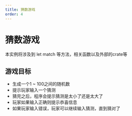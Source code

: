```yaml
---
title: 猜数游戏
order: 4
---
```


# 猜数游戏

本实例将涉及到 let match 等方法，相关函数以及外部的crate等

## 游戏目标

* 生成一个1 ~ 100之间的随机数
* 提示玩家输入一个猜测
* 猜完之后，程序会提示猜测是太小了还是太大了
* 玩家如果输入正确则提示恭喜信息
* 如果玩家输入错误，玩家可以继续输入猜测，直到猜对了
